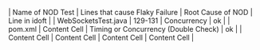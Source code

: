 | Name of NOD Test | Lines that cause Flaky Failure | Root Cause of NOD | Line in idoft |
| WebSocketsTest.java | 129-131 | Concurrency | ok | 
| pom.xml  | Content Cell  | Timing or Concurrency (Double Check) | ok |
| Content Cell  | Content Cell  | Content Cell  | Content Cell  |
